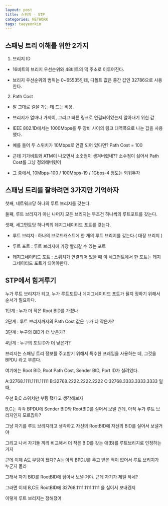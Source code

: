 ```yaml
---
layout: post
title: 스위치 - STP
categories: NETWORK
tags: taeyeonkim
---
```


## 스패닝 트리 이해를 위한 2가지

1. 브리지 ID

- 16비트의 브리지 우선순위와 48비트의 맥 주소로 이루어진다.

- 브리지 우선순위의 범위는 0~65535인데, 디폴트 값은 중간 값인 32786으로 사용한다.

2. Path Cost

- 말 그대로 길을 가는 데 드는 비용.

- 브리지가 얼마나 가까이, 그리고 빠른 링크로 연결되어있는지 알아내기 위한 값

- IEEE 802.1D에서는 1000Mbps를 두 장비 사이의 링크 대역폭으로 나눈 값을 사용했다.

- 예를 들어 두 스위치가 10Mbps로 연결 되어 있다면? Path Cost = 100

- 근데 기가비트와 ATM이 나오면서 소숫점이 생겨버렸네?? 소수점이 싫어서 Path Cost를 그냥 정의해버렸어

- 그 중에서, 10Mbps-100 / 100Mbps-19 / 1Gbps-4 정도는 외워두자


## 스패닝 트리를 잘하려면 3가지만 기억하자

첫째, 네트워크당 하나의 루트 브리지를 갖는다.

둘째, 루트 브리지가 아닌 나머지 모든 브리지는 무조건 하나씩의 루트포트를 갖는다.

셋째, 세그먼트당 하나씩의 데지그네이티드 포트를 갖는다.

- 루트 브리지 : 하나의 브로드캐스트에 한 개의 루트 브리지를 갖는다.( 대장 브리지 )

- 루트 포트 : 루트 브리지에 가장 빨리갈 수 있는 포트

- 데지그네이티드 포트 : 스위치가 연결되어 있을 때 이 세그먼트에서 한 포트는 데지그네이티드 포트가 되어야한다.

## STP에서 힘겨루기

누가 루트 브리지가 되고, 누가 루트포트나 데지그네이티드 포트가 될지 정하기 위해서 순서가 필요하다.

1단계 : 누가 더 작은 Root BID를 가졌나

2단계 :  루트 브리지까지의 Path Cost 값은 누가 더 작은가?

3단계 : 누구의 BID가 더 낮은가?

4단계 : 누구의 포트ID가 더 낮은가?

브리지는 스패닝 트리 정보를 주고받기 위해서 특수한 프레임을 사용하는 데, 그것을 BPDU 라고 부른다.

여기에는 Root BID, Root Path Cost, Sender BID, Port ID가 실려있다.

A:32768.1111.1111.11111 B:32768.2222.2222.2222 C:32768.3333.3333.3333 일 때,

우선 B,C 스위치만 부팅 됐다고 생각해보자

B,C는 각각 BPDU에 Sender BID와 RootBID를 실어서 보낼 건데, 아직 누가 루트 브리지인지 모르잖아?

그냥 자기를 루트 브리지라고 생각하고 자신의 RootBID에 자신의 BID를 실어서 보낼거야

그리고 나서 자기들 끼리 비교해서 더 작은 BID를 갖는 애(B)를 루트브리지로 인정하는 거지

근데 이제 A도 부팅이 됐다? A는 아직 BPDU를 주고 받은 적이 없어서 루트 브리지가 누군지 몰라

그래서 자기 BID를 RootBID에 담아서 보낼 거야. 근데 자기가 제일 작네? 

그러면 이제 B,C도 RootBID에 32768.1111.1111.1111 을 실어서 보내겠지

이렇게 루트 브리지는 정해졌어 
